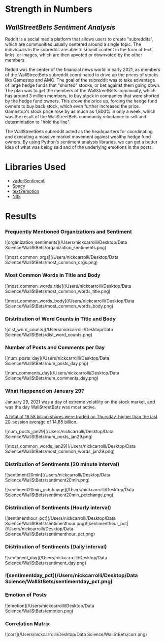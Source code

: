 # **Strength in Numbers**

## *WallStreetBets Sentiment Analysis*

Reddit is a social media platform that allows users to create "subreddits", which are communities usually centered around a single topic. The individuals in the subreddit are able to submit content in the form of text, links, or images, which are then upvoted or downvoted by the other members. 



Reddit was the center of the financial news world in early 2021, as members of the WallStreetBets subreddit coordinated to drive up the prices of stocks like Gamestop and AMC. The goal of the subreddit was to take advantage of large hedge funds that "shorted" stocks, or bet against them going down. The plan was to get the members of the WallStreetBets community, which has around 3 million members, to buy stock in companies that were shorted by the hedge fund owners. This drove the price up, forcing the hedge fund owners to buy back stock, which even further increased the price. Gamestop's stock price rose by as much as 1,800% in only a week, which was the result of the WallStreetBets community reluctance to sell and determiniation to "hold the line".

The WallStreetBets subreddit acted as the headquarters for coordinating and executing a massive market movement against wealthy hedge fund owners. By using Python's sentiment analysis libraries, we can get a better idea of what was being said and of the underlying emotions in the posts. 



# Libraries Used 

- [vaderSentiment](https://pypi.org/project/vaderSentiment/) 
- [Spacy](https://spacy.io/)
- [text2emotion](https://pypi.org/project/text2emotion/)
- [Nltk](https://www.nltk.org/)



# Results 

### Frequently Mentioned Organizations and Sentiment

![organization_sentiments](/Users/nickcarrolli/Desktop/Data Science/WallStBets/organization_sentiments.png)

![most_common_orgs](/Users/nickcarrolli/Desktop/Data Science/WallStBets/most_common_orgs.png)

### Most Common Words in Title and Body

![most_common_words_title](/Users/nickcarrolli/Desktop/Data Science/WallStBets/most_common_words_title.png)

![most_common_words_body](/Users/nickcarrolli/Desktop/Data Science/WallStBets/most_common_words_body.png)

### Distribution of Word Counts in Title and Body

![dist_word_counts](/Users/nickcarrolli/Desktop/Data Science/WallStBets/dist_word_counts.png)

### Number of Posts and Comments per Day

![num_posts_day](/Users/nickcarrolli/Desktop/Data Science/WallStBets/num_posts_day.png)

![num_comments_day](/Users/nickcarrolli/Desktop/Data Science/WallStBets/num_comments_day.png)



### What Happened on January 29?

January 29, 2021 was a day of extreme volatility on the stock market, and was the day WallStreetBets was most active.

[A total of 19.58 billion shares were traded on Thursday, higher than the last 20-session average of 14.86 billion.](https://finance.yahoo.com/news/stock-market-news-jan-29-143602336.html#:~:text=A%20total%20of%2019.58%20billion,1%20ratio%20favored%20advancing%20issues.)

![num_posts_jan29](/Users/nickcarrolli/Desktop/Data Science/WallStBets/num_posts_jan29.png)

![most_common_words_jan29](/Users/nickcarrolli/Desktop/Data Science/WallStBets/most_common_words_jan29.png)

### Distribution of Sentiments (20 minute interval)

![sentiment20min](/Users/nickcarrolli/Desktop/Data Science/WallStBets/sentiment20min.png)

![sentiment20min_pctchange](/Users/nickcarrolli/Desktop/Data Science/WallStBets/sentiment20min_pctchange.png)

### Distribution of Sentiments (Hourly interval)



![sentimenthour_pct](/Users/nickcarrolli/Desktop/Data Science/WallStBets/sentimenthour.png)![sentimenthour_pct](/Users/nickcarrolli/Desktop/Data Science/WallStBets/sentimenthour_pct.png)



### Distribution of Sentiments (Daily interval)

![sentiment_day](/Users/nickcarrolli/Desktop/Data Science/WallStBets/sentiment_day.png)

### ![sentimentday_pct](/Users/nickcarrolli/Desktop/Data Science/WallStBets/sentimentday_pct.png)

### Emotion of Posts 

![emotion](/Users/nickcarrolli/Desktop/Data Science/WallStBets/emotion.png)



### Correlation Matrix 

![corr](/Users/nickcarrolli/Desktop/Data Science/WallStBets/corr.png)

